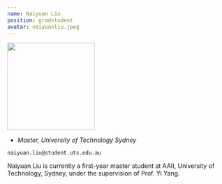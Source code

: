 ```yaml
---
name: Naiyuan Liu
position: gradstudent
avatar: naiyuanliu.jpeg
---
```


<img width="200" src="{{site.baseurl}}/images/people/{{page.avatar}}" data-action="zoom">

- _Master, University of Technology Sydney_<br>
<!--- _Science coach. Collaborator. Transdisciplinary optimist._-->

<i class="fa fa-envelope-o"></i> `naiyuan.liu@student.uts.edu.au`

Naiyuan Liu is currently a first-year master student at AAII, University of Technology, Sydney, under the supervision of Prof. Yi Yang.
